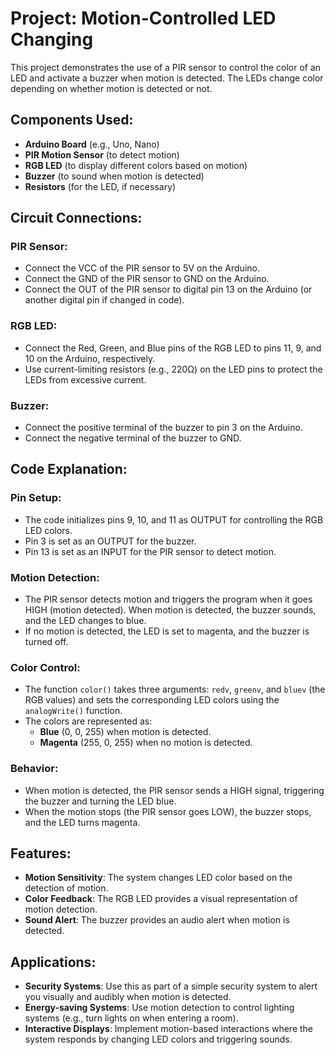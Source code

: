 # Project: Motion-Controlled LED Changing

This project demonstrates the use of a PIR sensor to control the color of an LED and activate a buzzer when motion is detected. The LEDs change color depending on whether motion is detected or not.

## Components Used:
- **Arduino Board** (e.g., Uno, Nano)
- **PIR Motion Sensor** (to detect motion)
- **RGB LED** (to display different colors based on motion)
- **Buzzer** (to sound when motion is detected)
- **Resistors** (for the LED, if necessary)

## Circuit Connections:
### PIR Sensor:
- Connect the VCC of the PIR sensor to 5V on the Arduino.
- Connect the GND of the PIR sensor to GND on the Arduino.
- Connect the OUT of the PIR sensor to digital pin 13 on the Arduino (or another digital pin if changed in code).

### RGB LED:
- Connect the Red, Green, and Blue pins of the RGB LED to pins 11, 9, and 10 on the Arduino, respectively.
- Use current-limiting resistors (e.g., 220Ω) on the LED pins to protect the LEDs from excessive current.

### Buzzer:
- Connect the positive terminal of the buzzer to pin 3 on the Arduino.
- Connect the negative terminal of the buzzer to GND.

## Code Explanation:
### Pin Setup:
- The code initializes pins 9, 10, and 11 as OUTPUT for controlling the RGB LED colors.
- Pin 3 is set as an OUTPUT for the buzzer.
- Pin 13 is set as an INPUT for the PIR sensor to detect motion.

### Motion Detection:
- The PIR sensor detects motion and triggers the program when it goes HIGH (motion detected). When motion is detected, the buzzer sounds, and the LED changes to blue.
- If no motion is detected, the LED is set to magenta, and the buzzer is turned off.

### Color Control:
- The function `color()` takes three arguments: `redv`, `greenv`, and `bluev` (the RGB values) and sets the corresponding LED colors using the `analogWrite()` function.
- The colors are represented as:
  - **Blue** (0, 0, 255) when motion is detected.
  - **Magenta** (255, 0, 255) when no motion is detected.

### Behavior:
- When motion is detected, the PIR sensor sends a HIGH signal, triggering the buzzer and turning the LED blue.
- When the motion stops (the PIR sensor goes LOW), the buzzer stops, and the LED turns magenta.

## Features:
- **Motion Sensitivity**: The system changes LED color based on the detection of motion.
- **Color Feedback**: The RGB LED provides a visual representation of motion detection.
- **Sound Alert**: The buzzer provides an audio alert when motion is detected.

## Applications:
- **Security Systems**: Use this as part of a simple security system to alert you visually and audibly when motion is detected.
- **Energy-saving Systems**: Use motion detection to control lighting systems (e.g., turn lights on when entering a room).
- **Interactive Displays**: Implement motion-based interactions where the system responds by changing LED colors and triggering sounds.
